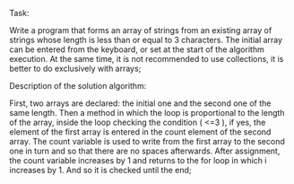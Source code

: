 Task:

Write a program that forms an array of strings from an existing array of strings whose length is less than or equal to 3 characters.
The initial array can be entered from the keyboard, or set at the start of the algorithm execution.
At the same time, it is not recommended to use collections, it is better to do exclusively with arrays;

Description of the solution algorithm:

First, two arrays are declared: the initial one and the second one of the same length.
Then a method in which the loop is proportional to the length of the array, inside the loop checking the condition ( <=3 ), if yes, the element of the first array is entered in the count element of the second array.
The count variable is used to write from the first array to the second one in turn and so that there are no spaces afterwards.
After assignment, the count variable increases by 1 and returns to the for loop in which i increases by 1.
And so it is checked until the end;